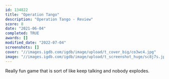 ```yaml
---
id: 134822
title: "Operation Tango"
description: "Operation Tango - Review"
score: 8
date: "2021-06-04"
completed: TRUE
awards: []
modified_date: "2022-07-04"
screenshots: []
cover: "//images.igdb.com/igdb/image/upload/t_cover_big/co3wc4.jpg"
image: "//images.igdb.com/igdb/image/upload/t_screenshot_huge/sc8j7s.jpg"
---
```

Really fun game that is sort of like keep talking and nobody explodes.